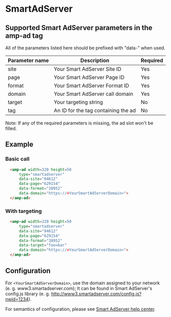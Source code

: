 <!---
Copyright 2015 The AMP HTML Authors. All Rights Reserved.

Licensed under the Apache License, Version 2.0 (the "License");
you may not use this file except in compliance with the License.
You may obtain a copy of the License at

      http://www.apache.org/licenses/LICENSE-2.0

Unless required by applicable law or agreed to in writing, software
distributed under the License is distributed on an "AS-IS" BASIS,
WITHOUT WARRANTIES OR CONDITIONS OF ANY KIND, either express or implied.
See the License for the specific language governing permissions and
limitations under the License.
-->

# SmartAdServer

## Supported Smart AdServer parameters in the amp-ad tag

All of the parameters listed here should be prefixed with "data-" when used.

| Parameter name | Description                         | Required |
|----------------|-------------------------------------|----------|
| site           | Your Smart AdServer Site ID         | Yes      |
| page           | Your Smart AdServer Page ID         | Yes      |
| format         | Your Smart AdServer Format ID       | Yes      |
| domain         | Your Smart AdServer call domain     | Yes      |
| target         | Your targeting string               | No       |
| tag            | An ID for the tag containing the ad | No       |

Note: If any of the required parameters is missing, the ad slot won't be filled.

## Example

### Basic call

```html
  <amp-ad width=320 height=50
      type="smartadserver"
      data-site="94612"
      data-page="629154"
      data-format="38952"
      data-domain="https://<YourSmartAdServerDomain>">
  </amp-ad>
```

### With targeting

```html
  <amp-ad width=320 height=50
      type="smartadserver"
      data-site="94612"
      data-page="629154"
      data-format="38952"
      data-target="foo=bar"
      data-domain="https://<YourSmartAdServerDomain>">
  </amp-ad>
```

## Configuration

For ``<YourSmartAdServerDomain>``, use the domain assigned to your network (e. g. www3.smartadserver.com); It can be found in Smart AdServer's config.js library (e. g. http://www3.smartadserver.com/config.js?nwid=1234).

For semantics of configuration, please see [Smart AdServer help center](http://help.smartadserver.com/).
